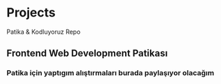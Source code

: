 # Projects
Patika &amp; Kodluyoruz Repo



## Frontend Web Development Patikası


### Patika için yaptıgım alıştırmaları burada paylaşıyor olacağım 
